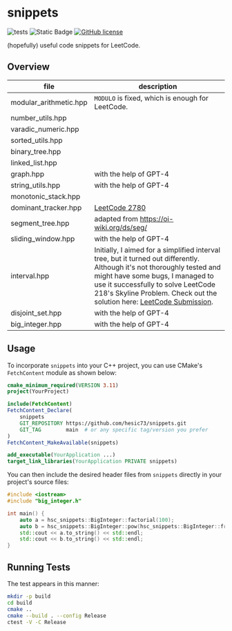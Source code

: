 # snippets
![tests](https://github.com/hesic73/snippets/actions/workflows/tests.yml/badge.svg)
![Static Badge](https://img.shields.io/badge/std-c%2B%2B20-blue)
[![GitHub license](https://img.shields.io/badge/license-MIT-blue.svg)](https://raw.githubusercontent.com/hesic73/snippets/master/LICENSE)

(hopefully) useful code snippets for LeetCode.

## Overview

| file                   | description                                                  |
|------------------------| ------------------------------------------------------------ |
| modular_arithmetic.hpp | `MODULO` is fixed, which is enough for LeetCode.             |
| number_utils.hpp       |                                                              |
| varadic_numeric.hpp    |                                                              |
| sorted_utils.hpp       |                                                              |
| binary_tree.hpp        |                                                              |
| linked_list.hpp        |                                                              |
| graph.hpp              | with the help of GPT-4                                       |
| string_utils.hpp       | with the help of GPT-4                                       |
| monotonic_stack.hpp    |                                                              |
| dominant_tracker.hpp   | [LeetCode 2780](https://leetcode.com/problems/minimum-index-of-a-valid-split/description/) |
| segment_tree.hpp       | adapted from https://oi-wiki.org/ds/seg/                     |
| sliding_window.hpp     | with the help of GPT-4                                       |
| interval.hpp           | Initially, I aimed for a simplified interval tree, but it turned out differently. Although it's not thoroughly tested and might have some bugs, I managed to use it successfully to solve LeetCode 218's Skyline Problem. Check out the solution here: [LeetCode Submission](https://leetcode.com/problems/the-skyline-problem/submissions/1172986139/). |
| disjoint_set.hpp       | with the help of GPT-4                                       |
| big_integer.hpp        | with the help of GPT-4                                       |

## Usage

To incorporate `snippets` into your C++ project, you can use CMake's `FetchContent` module as shown below:

```cmake
cmake_minimum_required(VERSION 3.11)
project(YourProject)

include(FetchContent)
FetchContent_Declare(
    snippets
    GIT_REPOSITORY https://github.com/hesic73/snippets.git
    GIT_TAG        main  # or any specific tag/version you prefer
)
FetchContent_MakeAvailable(snippets)

add_executable(YourApplication ...)
target_link_libraries(YourApplication PRIVATE snippets)
```

You can then include the desired header files from `snippets` directly in your project's source files:

```C++
#include <iostream>
#include "big_integer.h"

int main() {
    auto a = hsc_snippets::BigInteger::factorial(100);
    auto b = hsc_snippets::BigInteger::pow(hsc_snippets::BigInteger::from_integer(3), 100);
    std::cout << a.to_string() << std::endl;
    std::cout << b.to_string() << std::endl;
}
```

## Running Tests

The test appears in this manner:

```bash
mkdir -p build
cd build
cmake ..
cmake --build . --config Release
ctest -V -C Release
```

